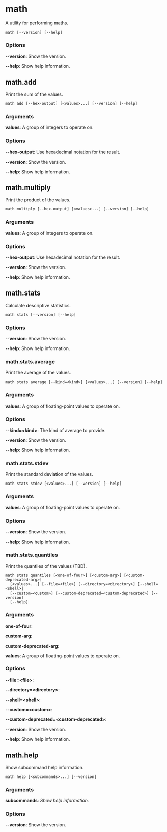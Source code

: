 # math

<!-- Generated by swift-argument-parser -->

A utility for performing maths.

```
math [--version] [--help]
```

### Options

**--version**:
Show the version.

**--help**:
Show help information.

## math.add

Print the sum of the values.

```
math add [--hex-output] [<values>...] [--version] [--help]
```

### Arguments

**values**:
A group of integers to operate on.

### Options

**--hex-output**:
Use hexadecimal notation for the result.

**--version**:
Show the version.

**--help**:
Show help information.

## math.multiply

Print the product of the values.

```
math multiply [--hex-output] [<values>...] [--version] [--help]
```

### Arguments

**values**:
A group of integers to operate on.

### Options

**--hex-output**:
Use hexadecimal notation for the result.

**--version**:
Show the version.

**--help**:
Show help information.

## math.stats

Calculate descriptive statistics.

```
math stats [--version] [--help]
```

### Options

**--version**:
Show the version.

**--help**:
Show help information.

### math.stats.average

Print the average of the values.

```
math stats average [--kind=<kind>] [<values>...] [--version] [--help]
```

### Arguments

**values**:
A group of floating-point values to operate on.

### Options

**--kind=\<kind\>**:
The kind of average to provide.

**--version**:
Show the version.

**--help**:
Show help information.

### math.stats.stdev

Print the standard deviation of the values.

```
math stats stdev [<values>...] [--version] [--help]
```

### Arguments

**values**:
A group of floating-point values to operate on.

### Options

**--version**:
Show the version.

**--help**:
Show help information.

### math.stats.quantiles

Print the quantiles of the values (TBD).

```
math stats quantiles [<one-of-four>] [<custom-arg>] [<custom-deprecated-arg>]
  [<values>...] [--file=<file>] [--directory=<directory>] [--shell=<shell>]
  [--custom=<custom>] [--custom-deprecated=<custom-deprecated>] [--version]
  [--help]
```

### Arguments

**one-of-four**:

**custom-arg**:

**custom-deprecated-arg**:

**values**:
A group of floating-point values to operate on.

### Options

**--file=\<file\>**:

**--directory=\<directory\>**:

**--shell=\<shell\>**:

**--custom=\<custom\>**:

**--custom-deprecated=\<custom-deprecated\>**:

**--version**:
Show the version.

**--help**:
Show help information.

## math.help

Show subcommand help information.

```
math help [<subcommands>...] [--version]
```

### Arguments

**subcommands**:
*Show help information.*

### Options

**--version**:
Show the version.
